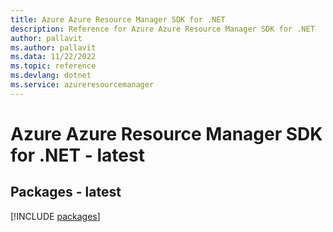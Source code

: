 ```yaml
---
title: Azure Azure Resource Manager SDK for .NET
description: Reference for Azure Azure Resource Manager SDK for .NET
author: pallavit
ms.author: pallavit
ms.data: 11/22/2022
ms.topic: reference
ms.devlang: dotnet
ms.service: azureresourcemanager
---
```

# Azure Azure Resource Manager SDK for .NET - latest
## Packages - latest
[!INCLUDE [packages](azure-resource-manager-index.md)]